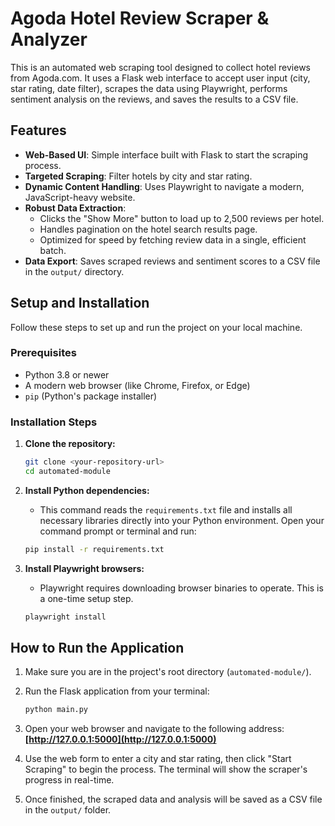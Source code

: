 # Agoda Hotel Review Scraper & Analyzer

This is an automated web scraping tool designed to collect hotel reviews from Agoda.com. It uses a Flask web interface to accept user input (city, star rating, date filter), scrapes the data using Playwright, performs sentiment analysis on the reviews, and saves the results to a CSV file.

## Features

- **Web-Based UI**: Simple interface built with Flask to start the scraping process.
- **Targeted Scraping**: Filter hotels by city and star rating.
- **Dynamic Content Handling**: Uses Playwright to navigate a modern, JavaScript-heavy website.
- **Robust Data Extraction**:
    - Clicks the "Show More" button to load up to 2,500 reviews per hotel.
    - Handles pagination on the hotel search results page.
    - Optimized for speed by fetching review data in a single, efficient batch.
- **Data Export**: Saves scraped reviews and sentiment scores to a CSV file in the `output/` directory.


## Setup and Installation

Follow these steps to set up and run the project on your local machine.

### Prerequisites

- Python 3.8 or newer
- A modern web browser (like Chrome, Firefox, or Edge)
- `pip` (Python's package installer)

### Installation Steps

1.  **Clone the repository:**
    ```bash
    git clone <your-repository-url>
    cd automated-module
    ```

2.  **Install Python dependencies:**
    *   This command reads the `requirements.txt` file and installs all necessary libraries directly into your Python environment. Open your command prompt or terminal and run:
    ```bash
    pip install -r requirements.txt
    ```

3.  **Install Playwright browsers:**
    *   Playwright requires downloading browser binaries to operate. This is a one-time setup step.
    ```bash
    playwright install
    ```

## How to Run the Application

1.  Make sure you are in the project's root directory (`automated-module/`).

2.  Run the Flask application from your terminal:
    ```bash
    python main.py
    ```

3.  Open your web browser and navigate to the following address:
    **[http://127.0.0.1:5000](http://127.0.0.1:5000)**

4.  Use the web form to enter a city and star rating, then click "Start Scraping" to begin the process. The terminal will show the scraper's progress in real-time.

5.  Once finished, the scraped data and analysis will be saved as a CSV file in the `output/` folder.